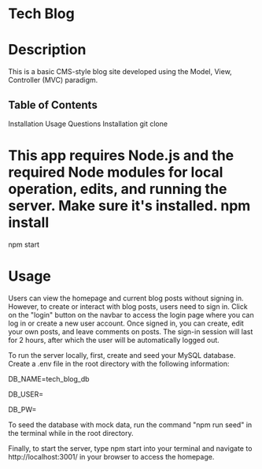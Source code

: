 # Tech Blog



# Description
This is a basic CMS-style blog site developed using the Model, View, Controller (MVC) paradigm.


## Table of Contents
Installation
Usage
Questions
Installation
git clone

# This app requires Node.js and the required Node modules for local operation, edits, and running the server. Make sure it's installed. npm install

npm start

# Usage
Users can view the homepage and current blog posts without signing in. However, to create or interact with blog posts, users need to sign in. Click on the "login" button on the navbar to access the login page where you can log in or create a new user account. Once signed in, you can create, edit your own posts, and leave comments on posts. The sign-in session will last for 2 hours, after which the user will be automatically logged out.

To run the server locally, first, create and seed your MySQL database. Create a .env file in the root directory with the following information:

DB_NAME=tech_blog_db

DB_USER=<your mysql username>

DB_PW=<your mysql password>

To seed the database with mock data, run the command "npm run seed" in the terminal while in the root directory.

Finally, to start the server, type npm start into your terminal and navigate to http://localhost:3001/ in your browser to access the homepage.
